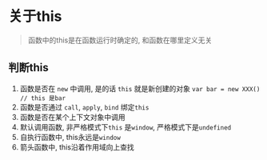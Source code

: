  # 关于this

> 函数中的this是在函数运行时确定的, 和函数在哪里定义无关
 ## 判断this

 1. 函数是否在 `new` 中调用, 是的话 `this` 就是新创建的对象 `var bar = new XXX() // this 是bar`
 2. 函数是否通过 `call`, `apply`, `bind` 绑定`this`
 3. 函数是否在某个上下文对象中调用
 4. 默认调用函数, 非严格模式下`this` 是`window`, 严格模式下是`undefined`
 5. 自执行函数中, this永远是`window`
 6. 箭头函数中, this沿着作用域向上查找